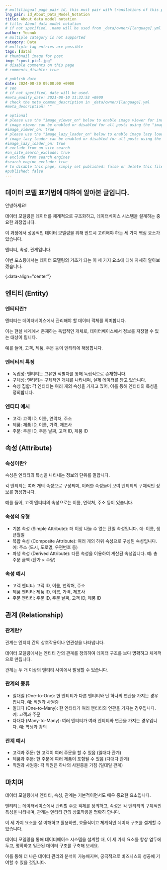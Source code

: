 ```yaml
---
# multilingual page pair id, this must pair with translations of this page. (This name must be unique)
lng_pair: id_About_Data_Model_Notation
title: About data model notation
# title: About data model notation
# if not specified, .name will be used from _data/owner/[language].yml
author: Yeonuk
# multiple category is not supported
category: Data
# multiple tag entries are possible
tags: [data]
# thumbnail image for post
img: ":post_pic1.jpg"
# disable comments on this page
# comments_disable: true

# publish date
date: 2024-08-20 09:00:00 +0900
# seo
# if not specified, date will be used.
#meta_modify_date: 2021-08-10 11:32:53 +0900
# check the meta_common_description in _data/owner/[language].yml
#meta_description: ""

# optional
# please use the "image_viewer_on" below to enable image viewer for individual pages or posts (_posts/ or [language]/_posts folders).
# image viewer can be enabled or disabled for all posts using the "image_viewer_posts: true" setting in _data/conf/main.yml.
#image_viewer_on: true
# please use the "image_lazy_loader_on" below to enable image lazy loader for individual pages or posts (_posts/ or [language]/_posts folders).
# image lazy loader can be enabled or disabled for all posts using the "image_lazy_loader_posts: true" setting in _data/conf/main.yml.
#image_lazy_loader_on: true
# exclude from on site search
#on_site_search_exclude: true
# exclude from search engines
#search_engine_exclude: true
# to disable this page, simply set published: false or delete this file
#published: false
---
```


<!-- outline-start -->

## 데이터 모델 표기법에 대하여 알아본 글입니다.

안녕하세요!

데이터 모델링은 데이터를 체계적으로 구조화하고, 데이터베이스 시스템을 설계하는 중요한 과정입니다.

이 과정에서 성공적인 데이터 모델링을 위해 반드시 고려해야 하는 세 가지 핵심 요소가 있습니다.

엔티티, 속성, 관계입니다.

이번 포스팅에서는 데이터 모델링의 기초가 되는 이 세 가지 요소에 대해 자세히 알아보겠습니다.

{:data-align="center"}

<!-- outline-end -->

## 엔티티 (Entity)

### 엔티티란?

엔티티는 데이터베이스에서 관리해야 할 데이터 객체를 의미합니다.

이는 현실 세계에서 존재하는 독립적인 개체로, 데이터베이스에서 정보를 저장할 수 있는 대상이 됩니다.

예를 들어, 고객, 제품, 주문 등이 엔티티에 해당합니다.

### 엔티티의 특징

- 독립성: 엔티티는 고유한 식별자를 통해 독립적으로 존재합니다.
- 구체성: 엔티티는 구체적인 개체를 나타내며, 실제 데이터를 담고 있습니다.
- 속성 집합: 각 엔티티는 여러 개의 속성을 가지고 있어, 이를 통해 엔티티의 특성을 정의합니다.

### 엔티티 예시

- 고객: 고객 ID, 이름, 연락처, 주소
- 제품: 제품 ID, 이름, 가격, 제조사
- 주문: 주문 ID, 주문 날짜, 고객 ID, 제품 ID

## 속성 (Attribute)

### 속성이란?

속성은 엔티티의 특성을 나타내는 정보의 단위를 말합니다.

각 엔티티는 여러 개의 속성으로 구성되며, 이러한 속성들이 모여 엔티티의 구체적인 정보를 형성합니다.

예를 들어, 고객 엔티티의 속성으로는 이름, 연락처, 주소 등이 있습니다.

### 속성의 유형

- 기본 속성 (Simple Attribute): 더 이상 나눌 수 없는 단일 속성입니다. 예: 이름, 생년월일
- 복합 속성 (Composite Attribute): 여러 개의 하위 속성으로 구성된 속성입니다. 예: 주소 (도시, 도로명, 우편번호 등)
- 파생 속성 (Derived Attribute): 다른 속성을 이용하여 계산된 속성입니다. 예: 총 주문 금액 (단가 × 수량)

### 속성 예시

- 고객 엔티티: 고객 ID, 이름, 연락처, 주소
- 제품 엔티티: 제품 ID, 이름, 가격, 제조사
- 주문 엔티티: 주문 ID, 주문 날짜, 고객 ID, 제품 ID

## 관계 (Relationship)

### 관계란?

관계는 엔티티 간의 상호작용이나 연관성을 나타냅니다.

데이터 모델링에서는 엔티티 간의 관계를 정의하여 데이터 구조를 보다 명확하고 체계적으로 만듭니다.

관계는 두 개 이상의 엔티티 사이에서 발생할 수 있습니다.

### 관계의 종류

- 일대일 (One-to-One): 한 엔티티가 다른 엔티티와 단 하나의 연관을 가지는 경우입니다. 예: 직원과 사원증
- 일대다 (One-to-Many): 한 엔티티가 여러 엔티티와 연관을 가지는 경우입니다. 예: 고객과 주문
- 다대다 (Many-to-Many): 여러 엔티티가 여러 엔티티와 연관을 가지는 경우입니다. 예: 학생과 강의

### 관계 예시

- 고객과 주문: 한 고객이 여러 주문을 할 수 있음 (일대다 관계)
- 제품과 주문: 한 주문에 여러 제품이 포함될 수 있음 (다대다 관계)
- 직원과 사원증: 각 직원은 하나의 사원증을 가짐 (일대일 관계)

## 마치며

데이터 모델링에서 엔티티, 속성, 관계는 기본적이면서도 매우 중요한 요소입니다.

엔티티는 데이터베이스에서 관리할 주요 객체를 정의하고, 속성은 각 엔티티의 구체적인 특성을 나타내며, 관계는 엔티티 간의 상호작용을 명확히 합니다.

이 세 가지 요소를 잘 이해하고 활용하면, 효율적이고 체계적인 데이터 구조를 설계할 수 있습니다.

데이터 모델링을 통해 데이터베이스 시스템을 설계할 때, 이 세 가지 요소를 항상 염두에 두고, 명확하고 일관된 데이터 구조를 구축해 보세요.

이를 통해 더 나은 데이터 관리와 분석이 가능해지며, 궁극적으로 비즈니스의 성공에 기여할 수 있을 것입니다.
